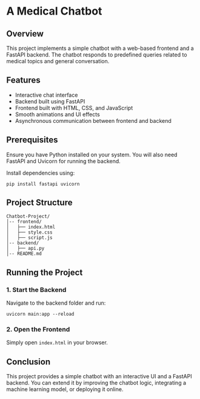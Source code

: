 # A Medical Chatbot 

## Overview
This project implements a simple chatbot with a web-based frontend and a FastAPI backend. The chatbot responds to predefined queries related to medical topics and general conversation.

## Features
- Interactive chat interface
- Backend built using FastAPI
- Frontend built with HTML, CSS, and JavaScript
- Smooth animations and UI effects
- Asynchronous communication between frontend and backend

## Prerequisites
Ensure you have Python installed on your system. You will also need FastAPI and Uvicorn for running the backend.

Install dependencies using:
```
pip install fastapi uvicorn
```

## Project Structure
```
Chatbot-Project/
│-- frontend/
│   ├── index.html
│   ├── style.css
│   ├── script.js
│-- backend/
│   ├── api.py
│-- README.md
```


## Running the Project
### 1. Start the Backend
Navigate to the backend folder and run:
```
uvicorn main:app --reload
```

### 2. Open the Frontend
Simply open `index.html` in your browser.

## Conclusion
This project provides a simple chatbot with an interactive UI and a FastAPI backend. You can extend it by improving the chatbot logic, integrating a machine learning model, or deploying it online.

